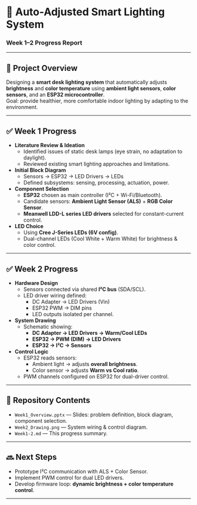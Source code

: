 # 🌟 Auto-Adjusted Smart Lighting System  
### Week 1–2 Progress Report

---

## 📌 Project Overview
Designing a **smart desk lighting system** that automatically adjusts **brightness** and **color temperature** using **ambient light sensors**, **color sensors**, and an **ESP32 microcontroller**.  
Goal: provide healthier, more comfortable indoor lighting by adapting to the environment.

---

## ✅ Week 1 Progress
- **Literature Review & Ideation**
  - Identified issues of static desk lamps (eye strain, no adaptation to daylight).
  - Reviewed existing smart lighting approaches and limitations.
- **Initial Block Diagram**
  - Sensors → ESP32 → LED Drivers → LEDs
  - Defined subsystems: sensing, processing, actuation, power.
- **Component Selection**
  - **ESP32** chosen as main controller (I²C + Wi-Fi/Bluetooth).
  - Candidate sensors: **Ambient Light Sensor (ALS)** + **RGB Color Sensor**.
  - **Meanwell LDD-L series LED drivers** selected for constant-current control.
- **LED Choice**
  - Using **Cree J-Series LEDs (6V config)**.
  - Dual-channel LEDs (Cool White + Warm White) for brightness & color control.

---

## ✅ Week 2 Progress
- **Hardware Design**
  - Sensors connected via shared **I²C bus** (SDA/SCL).
  - LED driver wiring defined:
    - DC Adapter → LED Drivers (Vin)
    - ESP32 PWM → DIM pins
    - LED outputs isolated per channel.
- **System Drawing**
  - Schematic showing:
    - **DC Adapter → LED Drivers → Warm/Cool LEDs**
    - **ESP32 → PWM (DIM) → LED Drivers**
    - **ESP32 → I²C → Sensors**
- **Control Logic**
  - ESP32 reads sensors:
    - Ambient light → adjusts **overall brightness**.
    - Color sensor → adjusts **Warm vs Cool ratio**.
  - PWM channels configured on ESP32 for dual-driver control.

---

## 📂 Repository Contents
- `Week1_Overview.pptx` — Slides: problem definition, block diagram, component selection.  
- `Week2_Drawing.png` — System wiring & control diagram.  
- `Week1-2.md` — This progress summary.

---

## 🔜 Next Steps
- Prototype I²C communication with ALS + Color Sensor.  
- Implement PWM control for dual LED drivers.  
- Develop firmware loop: **dynamic brightness + color temperature control**.  

---
